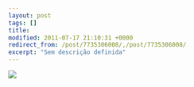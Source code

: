 ```yaml
---
layout: post
tags: []
title: 
modified: 2011-07-17 21:10:31 +0000
redirect_from: /post/7735306008/,/post/7735306008/
excerpt: "Sem descrição definida"
---
```


![](http://36.media.tumblr.com/tumblr_lohxhldRPZ1qma17bo1_1280.jpg)

